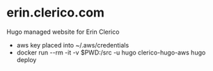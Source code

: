 # erin.clerico.com
Hugo managed website for Erin Clerico
<ul>
<li>
aws key placed into ~/.aws/credentials
</li>
<li>docker run --rm -it -v $PWD:/src -u hugo clerico-hugo-aws hugo deploy
